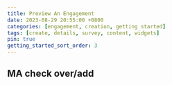 ```yaml
---
title: Preview An Engagement
date: 2023-08-29 20:55:00 +0800
categories: [engagement, creation, getting started]
tags: [create, details, survey, content, widgets]
pin: true
getting_started_sort_order: 3
---
```


## MA check over/add
